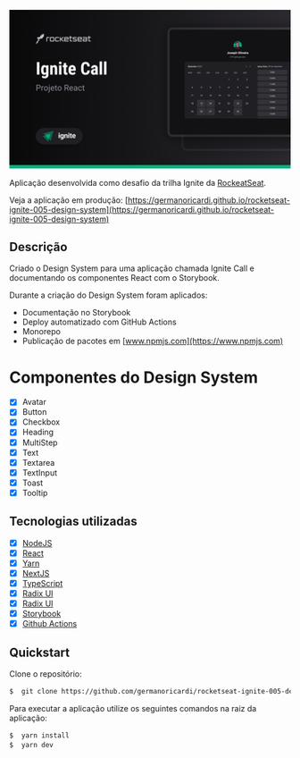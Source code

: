 ![Capa da aplicação](./app-cover.png)

Aplicação desenvolvida como desafio da trilha Ignite da [RockeatSeat](https://rocketseat.com.br/?utm_source=aluno&utm_medium=germano-ricardi&utm_campaign=dev_fullstack).

Veja a aplicação em produção:
[https://germanoricardi.github.io/rocketseat-ignite-005-design-system](https://germanoricardi.github.io/rocketseat-ignite-005-design-system)

## Descrição  

Criado o Design System para uma aplicação chamada Ignite Call e documentando os componentes React com o Storybook.

Durante a criação do Design System foram aplicados:
*   Documentação no Storybook
*   Deploy automatizado com GitHub Actions
*   Monorepo
*   Publicação de pacotes em [www.npmjs.com](https://www.npmjs.com)

# Componentes do Design System

- [x] Avatar
- [x] Button
- [x] Checkbox
- [x] Heading
- [x] MultiStep
- [x] Text
- [x] Textarea
- [x] TextInput
- [x] Toast
- [x] Tooltip

## Tecnologias utilizadas

* [x] [NodeJS](https://nodejs.org/en)
* [x] [React](https://reactjs.org)
* [x] [Yarn](https://yarnpkg.com)
* [x] [NextJS](https://nextjs.org)
* [x] [TypeScript](https://www.typescriptlang.org)
* [x] [Radix UI](https://www.radix-ui.com/)
* [x] [Radix UI](https://www.radix-ui.com/)
* [x] [Storybook](https://storybook.js.org/)
* [x] [Github Actions](https://github.com/features/actions)

## Quickstart
Clone o repositório:
```sh
$  git clone https://github.com/germanoricardi/rocketseat-ignite-005-design-system
```
Para executar a aplicação utilize os seguintes comandos na raiz da aplicação:
```sh
$  yarn install
$  yarn dev
```
